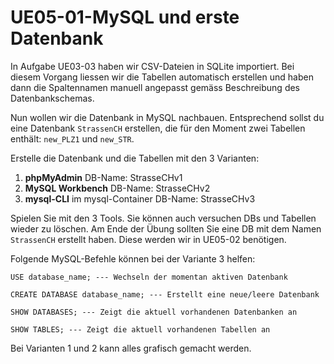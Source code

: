 # UE05-01-MySQL und erste Datenbank

In Aufgabe UE03-03 haben wir CSV-Dateien in SQLite importiert. Bei diesem Vorgang liessen wir die Tabellen automatisch erstellen und haben dann die Spaltennamen manuell angepasst gemäss Beschreibung des Datenbankschemas. 

Nun wollen wir die Datenbank in MySQL nachbauen. Entsprechend sollst du eine Datenbank `StrassenCH` erstellen, die für den Moment zwei Tabellen enthält: `new_PLZ1` und `new_STR`.

Erstelle die Datenbank und die Tabellen mit den 3 Varianten:

1. **phpMyAdmin**  DB-Name: StrasseCHv1
2. **MySQL Workbench** DB-Name: StrasseCHv2
3. **mysql-CLI** im mysql-Container DB-Name: StrasseCHv3

Spielen Sie mit den 3 Tools. Sie können auch versuchen DBs und Tabellen wieder zu löschen. Am Ende der Übung sollten Sie eine DB mit dem Namen `StrassenCH` erstellt haben. Diese werden wir in UE05-02 benötigen.

Folgende MySQL-Befehle können bei der Variante 3 helfen:

`USE database_name; --- Wechseln der momentan aktiven Datenbank`

`CREATE DATABASE database_name; --- Erstellt eine neue/leere Datenbank`

`SHOW DATABASES; --- Zeigt die aktuell vorhandenen Datenbanken an`

`SHOW TABLES; --- Zeigt die aktuell vorhandenen Tabellen an`

Bei Varianten 1 und 2 kann alles grafisch gemacht werden.